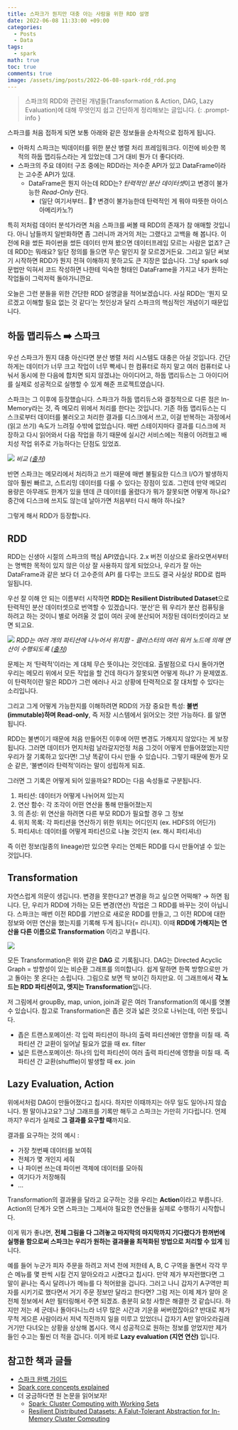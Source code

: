 ```yaml
---
title: 스파크가 뭔지만 대충 아는 사람을 위한 RDD 설명
date: 2022-06-08 11:33:00 +09:00
categories:
  - Posts
  - Data
tags:
  - spark
math: true
toc: true
comments: true
image: /assets/img/posts/2022-06-08-spark-rdd_rdd.png
---
```

> 스파크의 RDD와 관련된 개념들(Transformation & Action, DAG, Lazy Evaluation)에 대해 무엇인지 쉽고 간단하게 정리해보는 글입니다.
{: .prompt-info }

스파크를 처음 접하게 되면 보통 아래와 같은 정보들을 순차적으로 접하게 됩니다.

- 아파치 스파크는 빅데이터를 위한 분산 병렬 처리 프레임워크다. 이전에 비슷한 목적의 하둡 맵리듀스라는 게 있었는데 그거 대비 뭔가 더 좋다더라.
- 스파크의 주요 데이터 구조 중에는 RDD라는 저수준 API가 있고 DataFrame이라는 고수준 API가 있대.
    - DataFrame은 뭔지 아는데 RDD는? *탄력적인 분산 데이터셋*이고 변경이 불가능한 *Read-Only* 란다.
        - (일단 여기서부터.. 🤔? 변경이 불가능한데 탄력적인 게 뭐야 따뜻한 아이스아메리카노?)

특히 저처럼 데이터 분석가라면 처음 스파크를 써볼 때 RDD의 존재가 참 애매할 것입니다. 아니 남들까지 일반화하면 좀 그러니까 과거의 저는 그랬다고 고백을 해 봅니다. 이전에 R을 썼든 파이썬을 썼든 데이터 만져 봤으면 데이터프레임 모르는 사람은 없죠? 근데 RDD는 뭐래요? 일단 정의를 들으면 무슨 말인지 잘 모르겠거든요. 그리고 일단 써보기 시작하면 RDD가 뭔지 전혀 이해하지 못하고도 큰 지장은 없습니다. 그냥 spark sql 문법만 익혀서 코드 작성하면 나한테 익숙한 형태인 DataFrame을 가지고 내가 원하는 작업들이 그럭저럭 돌아가니깐요.

오늘은 그런 분들을 위한 간단한 RDD 설명글을 적어보겠습니다. 사실 RDD는 ‘뭔지 모르겠고 이해할 필요 없는 것 같다’는 첫인상과 달리 스파크의 핵심적인 개념이기 때문입니다.

## 하둡 맵리듀스 ➡️ 스파크

우선 스파크가 뭔지 대충 아신다면 분산 병렬 처리 시스템도 대충은 아실 것입니다. 간단하게는 데이터가 너무 크고 작업이 너무 빡세니 한 컴퓨터로 하지 말고 여러 컴퓨터로 나눠서 동시에 한 다음에 합치면 되지 않겠냐는 아이디어고, 하둡 맵리듀스는 그 아이디어를 실제로 성공적으로 실행할 수 있게 해준 프로젝트였습니다. 

스파크는 그 이후에 등장했습니다. 스파크가 하둡 맵리듀스와 결정적으로 다른 점은 In-Memory라는 것, 즉 메모리 위에서 처리를 한다는 것입니다. 기존 하둡 맵리듀스는 디스크로부터 데이터를 불러오고 처리한 결과를 디스크에서 쓰고, 이걸 반복하는 과정에서 (읽고 쓰기) 속도가 느려질 수밖에 없었습니다. 매번 스테이지마다 결과를 디스크에 저장하고 다시 읽어와서 다음 작업을 하기 때문에 실시간 서비스에는 적용이 어려웠고 배치성 작업 위주로 가능하다는 단점도 있었죠. 

![](/assets/img/posts/2022-06-08-spark-rdd_mapreduce.png)
_비교 ([출처](https://eduinpro.com/blog/apache-spark-vs-hadoop-mapreduce/))_

반면 스파크는 메모리에서 처리하고 쓰기 때문에 매번 불필요한 디스크 I/O가 발생하지 않아 훨씬 빠르고, 스트리밍 데이터를 다룰 수 있다는 장점이 있죠. 그런데 만약 메모리 용량은 아무래도 한계가 있을 텐데 큰 데이터를 올렸다가 뭐가 잘못되면 어떻게 하나요? 중간에 디스크에 쓰지도 않는데 날아가면 처음부터 다시 해야 하나요? 

그렇게 해서 RDD가 등장합니다. 

## RDD

RDD는 신생아 시절의 스파크의 핵심 API였습니다. 2.x 버전 이상으로 올라오면서부터는 명백한 목적이 있지 않은 이상 잘 사용하지 않게 되었으나, 우리가 잘 아는 DataFrame과 같은 보다 더 고수준의 API 를 다루는 코드도 결국 사실상 RDD로 컴파일됩니다.

우선 잘 이해 안 되는 이름부터 시작하면 **RDD는 Resilient Distributed Dataset**으로 탄력적인 분산 데이터셋으로 번역할 수 있겠습니다. ‘분산’은 뭐 우리가 분산 컴퓨팅을 하려고 하는 것이니 별로 어려울 것 없이 여러 곳에 분산되어 저장된 데이터셋이라고 보면 되고요. 

![](/assets/img/posts/2022-06-08-spark-rdd_rdd.png)
_RDD는 여러 개의 파티션에 나누어서 위치함 - 클러스터의 여러 워커 노드에 의해 연산이 수행되도록 ([출처](https://k21academy.com/datascience/python/day8-faqs/))_

문제는 저 ‘탄력적’이라는 게 대체 무슨 뜻이냐는 것인데요. 출발점으로 다시 돌아가면 우리는 메모리 위에서 모든 작업을 할 건데 하다가 잘못되면 어떻게 하냐? 가 문제였죠. 이 탄력적이란 말은 RDD가 그런 에러나 사고 상황에 탄력적으로 잘 대처할 수 있다는 소리입니다.

그리고 그게 어떻게 가능한지를 이해하려면 RDD의 가장 중요한 특성: **불변(immutable)하며 Read-only**, 즉 저장 시스템에서 읽어오는 것만 가능하다. 를 알면 됩니다.

RDD는 불변이기 때문에 처음 만들어진 이후에 어떤 변경도 가해지지 않았다는 게 보장됩니다. 그러면 데이터가 먼지처럼 날라갈지언정 처음 그것이 어떻게 만들어졌었는지만 우리가 잘 기록하고 있다면! 그냥 똑같이 다시 만들 수 있습니다. 그렇기 때문에 뭔가 모순 같은, ‘불변이라 탄력적’이라는 말이 성립하게 되죠.

그러면 그 기록은 어떻게 되어 있을까요? RDD는 다음 속성들로 구분됩니다.

1. 파티션: 데이터가 어떻게 나뉘어져 있는지
2. 연산 함수: 각 조각이 어떤 연산을 통해 만들어졌는지 
3. 의 존성: 위 연산을 하려면 다른 부모 RDD가 필요할 경우 그 정보
4. 위치 목록: 각 파티션을 연산하기 위한 위치는 어디인지 (ex. HDFS의 어딘가)
5. 파티셔너: 데이터를 어떻게 파티션으로 나눌 것인지 (ex. 해시 파티셔너)

즉 이런 정보(일종의 lineage)만 있으면 우리는 언제든 RDD를 다시 만들어낼 수 있는 것입니다.

## Transformation

자연스럽게 의문이 생깁니다. 변경을 못한다고? 변경을 하고 싶으면 어떡해? → 하면 됩니다. 단, 우리가 RDD에 가하는 모든 변경(연산) 작업은 그 RDD를 바꾸는 것이 아닙니다. 스파크는 매번 이전 RDD를 기반으로 새로운 RDD를 만들고, 그 이전 RDD에 대한 정보와 어떤 연산을 했는지를 기록해 두게 됩니다(= 리니지). 이때 **RDD에 가해지는 연산을 다른 이름으로 Transformation** 이라고 부릅니다.

![](/assets/img/posts/2022-06-08-spark-rdd_transformation.png)

모든 Transformation은 위와 같은 **DAG** 로 기록됩니다. DAG는 Directed Acyclic Graph = 방향성이 있는 비순환 그래프를 의미합니다. 쉽게 말하면 한쪽 방향으로만 가고 돌아는 못 온다는 소립니다. 그림으로 보면 딱 보이긴 하지만요. 이 그래프에서 **각 노드는 RDD 파티션이고, 엣지는 Transformation**입니다. 

저 그림에서 groupBy, map, union, join과 같은 여러 Transformation의 예시를 엿볼 수 있습니다. 참고로 Transformation은 좁은 것과 넓은 것으로 나뉘는데, 이런 뜻입니다.

- 좁은 트랜스포메이션: 각 입력 파티션이 하나의 출력 파티션에만 영향을 미칠 때. 즉 파티션 간 교환이 일어날 필요가 없을 때 ex. filter
- 넓은 트랜스포메이션: 하나의 입력 파티션이 여러 출력 파티션에 영향을 미칠 때. 즉 파티션 간 교환(shuffle)이 발생할 때 ex. join

## Lazy Evaluation, Action

위에서처럼 DAG이 만들어졌다고 칩시다. 하지만 이때까지는 아무 일도 일어나지 않습니다. 뭔 말이냐고요? 그냥 그래프를 기록만 해두고 스파크는 가만히 기다립니다. 언제까지? 우리가 실제로 **그 결과를 요구할 때**까지요.

결과를 요구하는 것의 예시 :

- 가장 첫번째 데이터를 보여줘
- 전체가 몇 개인지 세줘
- 나 파이썬 쓰는데 파이썬 객체에 데이터를 모아줘
- 여기다가 저장해줘
- …

Transformation의 결과물을 달라고 요구하는 것을 우리는 **Action**이라고 부릅니다. Action의 단계가 오면 스파크는 그제서야 필요한 연산들을 실제로 수행하기 시작합니다.

이게 뭐가 좋냐면, **전체 그림을 다 그려놓고 마지막의 마지막까지 기다렸다가 한꺼번에 실행을 함으로써 스파크는 우리가 원하는 결과물을 최적화된 방법으로 처리할 수 있게** 됩니다.

예를 들어 누군가 피자 주문을 하려고 저녁 전에 저한테 A, B, C 구역을 돌면서 각각 무슨 메뉴를 몇 판씩 시킬 건지 알아오라고 시켰다고 칩시다. 만약 제가 부지런했다면 그 말이 끝나는 즉시 달려나가 메뉴를 다 적어왔을 겁니다. 그러고 나니 갑자기 A구역만 피자를 시키기로 했다면서 거기 주문 정보만 달라고 한다면? 그럼 저는 이제 제가 알아 온 전체 정보에서 A만 필터링해서 주면 되겠죠. 충분히 요청 사항은 해결한 것 같습니다. 하지만 저는 세 군데나 돌아다니느라 너무 많은 시간과 기운을 써버렸잖아요? 반대로 제가 무척 게으른 사람이라서 저녁 직전까지 일을 미루고 있었더니 갑자기 A만 알아오라길래 거기만 다녀오는 상황을 상상해 봅시다. 역시 성공적으로 원하는 정보를 얻었지만 제가 들인 수고는 훨씬 더 적을 겁니다. 이게 바로 **Lazy evaluation (지연 연산)** 입니다.

## 참고한 책과 글들

- [스파크 완벽 가이드](https://www.kyobobook.co.kr/product/detailViewKor.laf?mallGb=KOR&ejkGb=KOR&barcode=9791162241288)
- [Spark core concepts explained](https://luminousmen.com/post/spark-core-concepts-explained)
- 더 궁금하다면 원 논문을 읽어보자!
    - [Spark: Cluster Computing with Working Sets](https://www.usenix.org/legacy/event/hotcloud10/tech/full_papers/Zaharia.pdf)
    - [Resilient Distributed Datasets: A Falut-Tolerant Abstraction for In-Memory Cluster Computing](https://www.usenix.org/system/files/conference/nsdi12/nsdi12-final138.pdf)

